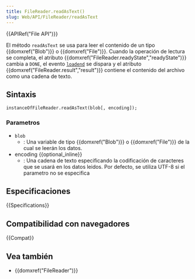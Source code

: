 ```yaml
---
title: FileReader.readAsText()
slug: Web/API/FileReader/readAsText
---
```


{{APIRef("File API")}}

El método `readAsText` se usa para leer el contenido de un tipo {{domxref("Blob")}} o {{domxref("File")}}. Cuando la operación de lectura se completa, el atributo {{domxref("FileReader.readyState","readyState")}} cambia a `DONE`, el evento [`loadend`](/es/docs/Web/Reference/Events/loadend) se dispara y el atributo {{domxref("FileReader.result","result")}} contiene el contenido del archivo como una cadena de texto.

## Sintaxis

```
instanceOfFileReader.readAsText(blob[, encoding]);
```

### Parametros

- `blob`
  - : Una variable de tipo {{domxref("Blob")}} o {{domxref("File")}} de la cual se leerán los datos.
- encoding {{optional_inline}}
  - : Una cadena de texto especificando la codificación de caracteres que se usará en los datos leidos. Por defecto, se utiliza UTF-8 si el parametro no se especifica

## Especificaciones

{{Specifications}}

## Compatibilidad con navegadores

{{Compat}}

## Vea también

- {{domxref("FileReader")}}
